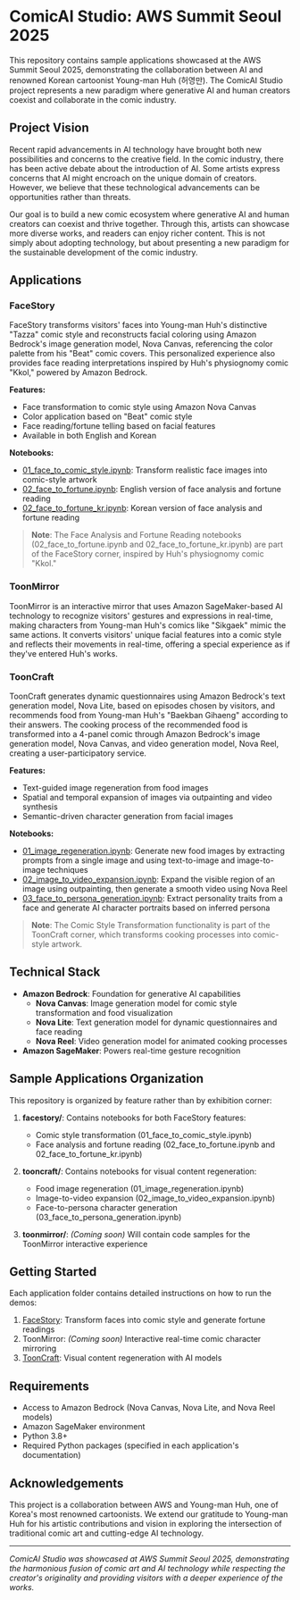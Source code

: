 # ComicAI Studio: AWS Summit Seoul 2025

This repository contains sample applications showcased at the AWS Summit Seoul 2025, demonstrating the collaboration between AI and renowned Korean cartoonist Young-man Huh (허영만). The ComicAI Studio project represents a new paradigm where generative AI and human creators coexist and collaborate in the comic industry.

## Project Vision

Recent rapid advancements in AI technology have brought both new possibilities and concerns to the creative field. In the comic industry, there has been active debate about the introduction of AI. Some artists express concerns that AI might encroach on the unique domain of creators. However, we believe that these technological advancements can be opportunities rather than threats.

Our goal is to build a new comic ecosystem where generative AI and human creators can coexist and thrive together. Through this, artists can showcase more diverse works, and readers can enjoy richer content. This is not simply about adopting technology, but about presenting a new paradigm for the sustainable development of the comic industry.

## Applications

### FaceStory

FaceStory transforms visitors' faces into Young-man Huh's distinctive "Tazza" comic style and reconstructs facial coloring using Amazon Bedrock's image generation model, Nova Canvas, referencing the color palette from his "Beat" comic covers. This personalized experience also provides face reading interpretations inspired by Huh's physiognomy comic "Kkol," powered by Amazon Bedrock.

**Features:**
- Face transformation to comic style using Amazon Nova Canvas
- Color application based on "Beat" comic style
- Face reading/fortune telling based on facial features
- Available in both English and Korean

**Notebooks:**
- [01_face_to_comic_style.ipynb](facestory/01_face_to_comic_style.ipynb): Transform realistic face images into comic-style artwork
- [02_face_to_fortune.ipynb](facestory/02_face_to_fortune.ipynb): English version of face analysis and fortune reading
- [02_face_to_fortune_kr.ipynb](facestory/02_face_to_fortune_kr.ipynb): Korean version of face analysis and fortune reading

> **Note**: The Face Analysis and Fortune Reading notebooks (02_face_to_fortune.ipynb and 02_face_to_fortune_kr.ipynb) are part of the FaceStory corner, inspired by Huh's physiognomy comic "Kkol."

### ToonMirror

ToonMirror is an interactive mirror that uses Amazon SageMaker-based AI technology to recognize visitors' gestures and expressions in real-time, making characters from Young-man Huh's comics like "Sikgaek" mimic the same actions. It converts visitors' unique facial features into a comic style and reflects their movements in real-time, offering a special experience as if they've entered Huh's works.

### ToonCraft

ToonCraft generates dynamic questionnaires using Amazon Bedrock's text generation model, Nova Lite, based on episodes chosen by visitors, and recommends food from Young-man Huh's "Baekban Gihaeng" according to their answers. The cooking process of the recommended food is transformed into a 4-panel comic through Amazon Bedrock's image generation model, Nova Canvas, and video generation model, Nova Reel, creating a user-participatory service.

**Features:**
- Text-guided image regeneration from food images
- Spatial and temporal expansion of images via outpainting and video synthesis
- Semantic-driven character generation from facial images

**Notebooks:**
- [01_image_regeneration.ipynb](tooncraft/01_image_regeneration.ipynb): Generate new food images by extracting prompts from a single image and using text-to-image and image-to-image techniques
- [02_image_to_video_expansion.ipynb](tooncraft/02_image_to_video_expansion.ipynb): Expand the visible region of an image using outpainting, then generate a smooth video using Nova Reel
- [03_face_to_persona_generation.ipynb](tooncraft/03_face_to_persona_generation.ipynb): Extract personality traits from a face and generate AI character portraits based on inferred persona

> **Note**: The Comic Style Transformation functionality is part of the ToonCraft corner, which transforms cooking processes into comic-style artwork.



## Technical Stack

- **Amazon Bedrock**: Foundation for generative AI capabilities
  - **Nova Canvas**: Image generation model for comic style transformation and food visualization
  - **Nova Lite**: Text generation model for dynamic questionnaires and face reading
  - **Nova Reel**: Video generation model for animated cooking processes
- **Amazon SageMaker**: Powers real-time gesture recognition

## Sample Applications Organization

This repository is organized by feature rather than by exhibition corner:

1. **facestory/**: Contains notebooks for both FaceStory features:
   - Comic style transformation (01_face_to_comic_style.ipynb)
   - Face analysis and fortune reading (02_face_to_fortune.ipynb and 02_face_to_fortune_kr.ipynb)

2. **tooncraft/**: Contains notebooks for visual content regeneration:
   - Food image regeneration (01_image_regeneration.ipynb)
   - Image-to-video expansion (02_image_to_video_expansion.ipynb)
   - Face-to-persona character generation (03_face_to_persona_generation.ipynb)

3. **toonmirror/**: *(Coming soon)* Will contain code samples for the ToonMirror interactive experience



## Getting Started

Each application folder contains detailed instructions on how to run the demos:

1. [FaceStory](facestory/): Transform faces into comic style and generate fortune readings
2. ToonMirror: *(Coming soon)* Interactive real-time comic character mirroring
3. [ToonCraft](tooncraft/): Visual content regeneration with AI models


## Requirements

- Access to Amazon Bedrock (Nova Canvas, Nova Lite, and Nova Reel models)
- Amazon SageMaker environment
- Python 3.8+
- Required Python packages (specified in each application's documentation)

## Acknowledgements

This project is a collaboration between AWS and Young-man Huh, one of Korea's most renowned cartoonists. We extend our gratitude to Young-man Huh for his artistic contributions and vision in exploring the intersection of traditional comic art and cutting-edge AI technology.

---

*ComicAI Studio was showcased at AWS Summit Seoul 2025, demonstrating the harmonious fusion of comic art and AI technology while respecting the creator's originality and providing visitors with a deeper experience of the works.*